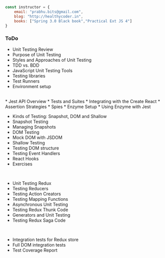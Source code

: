 ```javascript
const instructor = {
	email: "prabhu.bits@gmail.com",
	blog: "http://healthycoder.in",
	books: ["Spring 3.0 Black book","Practical Ext JS 4"]
} 
```

### ToDo

*	Unit Testing Review
*	Purpose of Unit Testing
*	Styles and Approaches of Unit Testing
*	TDD vs. BDD
*	JavaScript Unit Testing Tools
*	Testing libraries
*	Test Runners
*	Environment setup
<br/>
*	Jest API Overview
*	Tests and Suites
*	Integrating with the Create React
*	Assertion Strategies
*	Spies
*	Enzyme Setup
*	Using Enzyme with Jest

<br/>

*	Kinds of Testing: Snapshot, DOM and Shallow
*	Snapshot Testing
*	Managing Snapshots
*	DOM Testing
*	Mock DOM with JSDOM
*	Shallow Testing
*	Testing DOM structure
*	Testing Event Handlers
*	React Hooks
*	Exercises

<br/>

*	Unit Testing Redux
*	Testing Reducers
*	Testing Action Creators
*	Testing Mapping Functions
*	Asynchronous Unit Testing
*	Testing Redux Thunk Code
*	Generators and Unit Testing
*	Testing Redux Saga Code

<br/>

*	Integration tests for Redux store
*	Full DOM integration tests
*	Test Coverage Report
